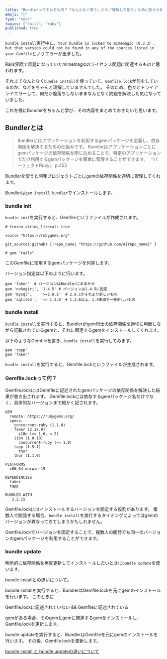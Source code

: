 ```yaml
---
title: "Bundlerってそもそも何？「なんとなく使う」から「理解して使う」ために色々と調べてみた"
emoji: "📖"
type: "tech"
topics: ["rails", "ruby"]
published: true
---
```


`bundle install`実行中に、`Your bundle is locked to mimemagic (0.3.3）, but that version could not be found in any of the sources listed in your Gemfile`というエラーが出ました。

Rails界隈で話題になっていたmimemagicのライセンス問題に関連するものと思われます。

それまでなんとなく`bundle install`を使っていて、`Gemfile.lock`が何をしているのか、などをちゃんと理解していませんでした。
そのため、色々とトライアンドエラーして、何だか腹落ちしないままなんとなく問題を解決した気になっていました。

これを機にBundlerをちゃんと学び、その内容をまとめておきたいと思います。

## Bundlerとは

> Bundlerとはアプリケーションを利用するgemパッケージを定義し、依存関係を解決するための仕組みです。
Bundlerはアプリケーションごとにgemパッケージの依存関係を閉じ込めることで、特定のアプリケーションでだけ利用するgemパッケージを簡単に管理することができます。
『パーフェクトRuby』 p.455

Bundlerを使うと開発プロジェクトごとにgemの依存関係を適切に管理してくれます。

Bundlerは`gem install bundler`でインストールします。

### bundle init

`bundle init`を実行すると、Gemfileというファイルが作成されます。

```ruby:Gemfile
# frozen_string_literal: true

source "https://rubygems.org"

git_source(:github) {|repo_name| "https://github.com/#{repo_name}" }

# gem "rails"
```

このGemfileに使用するgemパッケージを列挙します。

バージョン指定は以下のように行います。
```ruby:Gemfile
gem 'faker'  # バージョンはBundlerにおまかせ
gem 'nokogiri', '1.4.5' # バージョンは1.4.5に固定
gem 'mysql',    '>=2.8.1'  # 2.8.1かそれより新しいもの
gem 'sqlite3',  '~> 1.3.6' # 1.3.6以上、1.4未満で一番新しいもの
```



### bundle install

`bundle install`を実行すると、Bundlerがgem同士の依存関係を適切に判断しながら記載されているgemと、それに関連するgemをインストールしてくれます。

以下のようなGemfileを書き、`bundle install`を実行してみます。

```ruby:Gemfile
gem 'tapp'
gem 'faker'
```

`bundle install`を実行すると、Gemfile.lockというファイルが生成されます。


### Gemfile.lockって何？

Gemfile.lockにはGemfileに記述されたgemパッケージの依存関係を解決した結果が書き出されます。
Gemfile.lockには依存するgemパッケージ名だけでなく、具体的なバージョンまで細かく記されます。

```ruby:Gemfile.lock
GEM
  remote: https://rubygems.org/
  specs:
    concurrent-ruby (1.1.8)
    faker (2.17.0)
      i18n (>= 1.6, < 2)
    i18n (1.8.10)
      concurrent-ruby (~> 1.0)
    tapp (1.5.1)
      thor
    thor (1.1.0)

PLATFORMS
  x86_64-darwin-19

DEPENDENCIES
  faker
  tapp

BUNDLED WITH
   2.2.15
```

Gemfile.lockにはインストールするバージョンを固定する役割があります。
複数人で開発する場合、`bundle install`を実行するタイミングによってはgemのバージョンが異なってきてしまうかもしれません。

Gemfile.lockでバージョンを固定することで、複数人の開発でも同一のバージョンのgemパッケージを利用することができます。

### bundle update

明示的に依存関係を再度更新してインストールしたいときに`bundle update`を使います。

bundle installとの違いについて。

bundle installを実行すると、BundlerはGemfile.lockを元にgemのインストールを行います。
このときに

Gemfile.lockに記述されていない && Gemfileに記述されている

gemがある場合、そのgemとgemに関連するgemをインストールし、Gemfile.lockを更新します。

bundle updateを実行すると、BundlerはGemfileを元にgemのインストールを行います。
その後、Gemfile.lockを更新します。

[bundle install と bundle updateの違いについて](https://qiita.com/lasershow/items/1a048d03ddaaba98171e)
